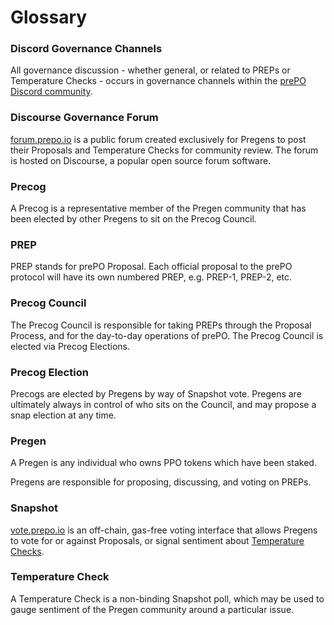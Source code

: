 # Glossary

### Discord Governance Channels

All governance discussion - whether general, or related to PREPs or Temperature Checks - occurs in governance channels within the [prePO Discord community](https://url.prepo.io/discord-docs).

### Discourse Governance Forum

[forum.prepo.io](https://forum.prepo.io) is a public forum created exclusively for Pregens to post their Proposals and Temperature Checks for community review. The forum is hosted on Discourse, a popular open source forum software.

### Precog

A Precog is a representative member of the Pregen community that has been elected by other Pregens to sit on the Precog Council.

### PREP

PREP stands for prePO Proposal. Each official proposal to the prePO protocol will have its own numbered PREP, e.g. PREP-1, PREP-2, etc.

### Precog Council

The Precog Council is responsible for taking PREPs through the Proposal Process, and for the day-to-day operations of prePO. The Precog Council is elected via Precog Elections.

### Precog Election

Precogs are elected by Pregens by way of Snapshot vote. Pregens are ultimately always in control of who sits on the Council, and may propose a snap election at any time.

### Pregen

A Pregen is any individual who owns PPO tokens which have been staked.

Pregens are responsible for proposing, discussing, and voting on PREPs.

### Snapshot

[vote.prepo.io](https://vote.prepo.io) is an off-chain, gas-free voting interface that allows Pregens to vote for or against Proposals, or signal sentiment about [Temperature Checks](/governance/glossary#temperature-check).

### Temperature Check

A Temperature Check is a non-binding Snapshot poll, which may be used to gauge sentiment of the Pregen community around a particular issue.
